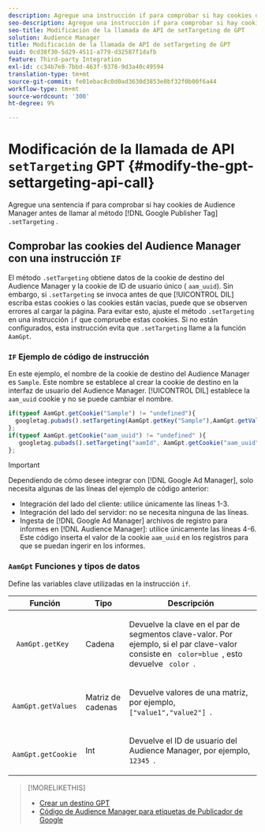 ```yaml
---
description: Agregue una instrucción if para comprobar si hay cookies de Audience Manager antes de llamar al método Google Publisher Tag .setTargeting .
seo-description: Agregue una instrucción if para comprobar si hay cookies de Audience Manager antes de llamar al método Google Publisher Tag .setTargeting .
seo-title: Modificación de la llamada de API de setTargeting de GPT
solution: Audience Manager
title: Modificación de la llamada de API de setTargeting de GPT
uuid: 0cd38f30-5d29-4511-a779-d32587f1dafb
feature: Third-party Integration
exl-id: cc34b7e8-7bbd-463f-9378-9d3a40c49594
translation-type: tm+mt
source-git-commit: fe01ebac8c0d0ad3630d3853e0bf32f0b00f6a44
workflow-type: tm+mt
source-wordcount: '300'
ht-degree: 9%

---
```


# Modificación de la llamada de API `setTargeting` GPT {#modify-the-gpt-settargeting-api-call}

Agregue una sentencia if para comprobar si hay cookies de Audience Manager antes de llamar al método [!DNL Google Publisher Tag] `.setTargeting` .

## Comprobar las cookies del Audience Manager con una instrucción `IF`

El método `.setTargeting` obtiene datos de la cookie de destino del Audience Manager y la cookie de ID de usuario único ( `aam_uuid`). Sin embargo, si `.setTargeting` se invoca antes de que [!UICONTROL DIL] escriba estas cookies o las cookies están vacías, puede que se observen errores al cargar la página. Para evitar esto, ajuste el método `.setTargeting` en una instrucción `if` que compruebe estas cookies. Si no están configurados, esta instrucción evita que `.setTargeting` llame a la función `AamGpt`.

### `IF` Ejemplo de código de instrucción

En este ejemplo, el nombre de la cookie de destino del Audience Manager es `Sample`. Este nombre se establece al crear la cookie de destino en la interfaz de usuario del Audience Manager. [!UICONTROL DIL] establece la  `aam_uuid` cookie y no se puede cambiar el nombre.

```js
if(typeof AamGpt.getCookie("Sample") != "undefined"){ 
  googletag.pubads().setTargeting(AamGpt.getKey("Sample"),AamGpt.getValues("Sample")); 
}; 
if(typeof AamGpt.getCookie("aam_uuid") != "undefined" ){ 
   googletag.pubads().setTargeting("aamId", AamGpt.getCookie("aam_uuid")); 
};
```

>[!IMPORTANT]
>
>Dependiendo de cómo desee integrar con [!DNL Google Ad Manager], solo necesita algunas de las líneas del ejemplo de código anterior:
>
>* Integración del lado del cliente: utilice únicamente las líneas 1-3.
>* Integración del lado del servidor: no se necesita ninguna de las líneas.
>* Ingesta de [!DNL Google Ad Manager] archivos de registro para informes en [!DNL Audience Manager]: utilice únicamente las líneas 4-6. Este código inserta el valor de la cookie `aam_uuid` en los registros para que se puedan ingerir en los informes.


### `AamGpt` Funciones y tipos de datos

Define las variables clave utilizadas en la instrucción `if`.

<table id="table_881391C9BDDF4FACAFC37A47B14B31A1"> 
 <thead> 
  <tr> 
   <th colname="col1" class="entry"> Función </th> 
   <th colname="col2" class="entry"> Tipo </th> 
   <th colname="col3" class="entry"> Descripción </th> 
  </tr> 
 </thead>
 <tbody> 
  <tr> 
   <td colname="col1"> <p> <code> AamGpt.getKey </code> </p> </td> 
   <td colname="col2"> <p>Cadena </p> </td> 
   <td colname="col3"> <p>Devuelve la clave en el par de segmentos clave-valor. Por ejemplo, si el par clave-valor consiste en <code> color=blue </code>, esto devuelve <code> color </code>. </p> </td> 
  </tr> 
  <tr> 
   <td colname="col1"> <p> <code> AamGpt.getValues </code> </p> </td> 
   <td colname="col2"> <p>Matriz de cadenas </p> </td> 
   <td colname="col3"> <p>Devuelve valores de una matriz, por ejemplo, <code> ["value1","value2"] </code>. </p> </td> 
  </tr> 
  <tr> 
   <td colname="col1"> <p> <code> AamGpt.getCookie </code> </p> </td> 
   <td colname="col2"> <p>Int </p> </td> 
   <td colname="col3"> <p>Devuelve el ID de usuario del Audience Manager, por ejemplo, <code> 12345 </code>. </p> </td> 
  </tr>
 </tbody>
</table>

>[!MORELIKETHIS]
>
>* [Crear un destino GPT](../../integration/gpt-aam-destination/gpt-aam-create-destination.md)
>* [Código de Audience Manager para etiquetas de Publicador de Google](../../integration/gpt-aam-destination/gpt-aam-aamgpt-code.md)

